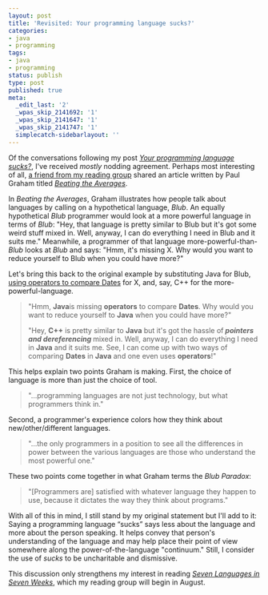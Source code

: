 ```yaml
---
layout: post
title: 'Revisited: Your programming language sucks?'
categories:
- java
- programming
tags:
- java
- programming
status: publish
type: post
published: true
meta:
  _edit_last: '2'
  _wpas_skip_2141692: '1'
  _wpas_skip_2141647: '1'
  _wpas_skip_2141747: '1'
  simplecatch-sidebarlayout: ''
---
```

Of the conversations following my post <em><a title="Your programming language sucks?" href="http://codeaweso.me/2012/06/your-programming-language-sucks/">Your programming language sucks?</a></em>, I've received <em>mostly</em> nodding agreement. Perhaps most interesting of all, <a href="http://www.visionarysoftwaresolutions.com/">a friend from my reading group</a> shared an article written by Paul Graham titled <em><a href="http://www.paulgraham.com/avg.html">Beating the Averages</a></em>.

In <em>Beating the Averages</em>, Graham illustrates how people talk about languages by calling on a hypothetical language, <em>Blub</em>. An equally hypothetical <em>Blub</em> programmer would look at a more powerful language in terms of <em>Blub</em>: "Hey, that language is pretty similar to Blub but it's got some weird stuff mixed in. Well, anyway, I can do everything I need in Blub and it suits me." Meanwhile, a programmer of that language more-powerful-than-<em>Blub</em> looks at <em>Blub</em> and says: "Hmm, it's missing X. Why would you want to reduce yourself to Blub when you could have more?"

Let's bring this back to the original example by substituting Java for Blub, <a title="Your programming language sucks?" href="http://codeaweso.me/2012/06/your-programming-language-sucks/">using operators to compare Dates</a> for X, and, say, C++ for the more-powerful-language.
<blockquote>"Hmm, <strong>Java</strong>is missing <strong>operators</strong> to compare <strong>Dates</strong>. Why would you want to reduce yourself to <strong>Java</strong> when you could have more?"

"Hey, <strong>C++</strong> is pretty similar to <strong>Java</strong> but it's got the hassle of<strong><em> pointers and dereferencing </em></strong>mixed in. Well, anyway, I can do everything I need in <strong>Java</strong> and it suits me. See, I can come up with two ways of comparing <strong>Dates</strong> in <strong>Java</strong> and one even uses <strong>operators</strong>!"</blockquote>
This helps explain two points Graham is making. First, the choice of language is more than just the choice of tool.
<blockquote>"…programming languages are not just technology, but what programmers think in."</blockquote>
Second, a programmer's experience colors how they think about new/other/different languages.
<blockquote>"…the only programmers in a position to see all the differences in power between the various languages are those who understand the most powerful one."</blockquote>
These two points come together in what Graham terms the <em>Blub Paradox</em>:
<blockquote>"[Programmers are] satisfied with whatever language they happen to use, because it dictates the way they think about programs."</blockquote>
With all of this in mind, I still stand by my original statement but I'll add to it: Saying a programming language “sucks” says less about the language and more about the person speaking. It helps convey that person's understanding of the language and may help place their point of view somewhere along the power-of-the-language "continuum." Still, I consider the use of <em>sucks</em> to be uncharitable and dismissive.

This discussion only strengthens my interest in reading <em><a href="http://www.amazon.com/gp/product/193435659X/ref=as_li_ss_tl?ie=UTF8&amp;tag=wiltblog-20&amp;linkCode=as2&amp;camp=1789&amp;creative=390957&amp;creativeASIN=193435659X">Seven Languages in Seven Weeks</a></em>, which my reading group will begin in August.

